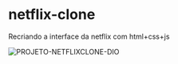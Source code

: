 # netflix-clone
Recriando a interface da netflix com html+css+js





![PROJETO-NETFLIXCLONE-DIO](https://user-images.githubusercontent.com/58789402/166120982-b3ae5582-3c2d-47bf-88ff-8421abe96784.gif)
